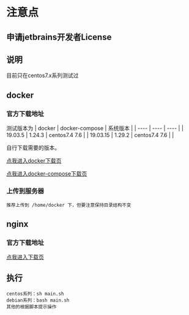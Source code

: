 # 注意点

## 申请jetbrains开发者License

## 说明
目前只在centos7.x系列测试过


## docker
### 官方下载地址

测试版本为
|  docker   | docker-compose  | 系统版本 |
|  ----  | ----  | ----  |
| 19.03.5  | 1.24.3 | centos7.4 7.6 |
| 19.03.15  | 1.29.2 | centos7.4 7.6 | |



自行下载需要的版本。

[点我进入docker下载页](https://download.docker.com/linux/static/stable/x86_64/)

[点我进入docker-compose下载页](https://github.com/docker/compose/releases)

### 上传到服务器

    推荐上传到 /home/docker 下，但要注意保持目录结构不变


## nginx

### 官方下载地址
[点我进入下载页](http://nginx.org/packages/centos/7/x86_64/RPMS/)


## 执行

    centos系列：sh main.sh
    debian系列：bash main.sh
    其他的根据脚本提示操作
